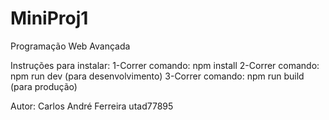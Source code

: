 # MiniProj1
Programação Web Avançada

Instruções para instalar:
1-Correr comando: npm install
2-Correr comando: npm run dev (para desenvolvimento)
3-Correr comando: npm run build (para produção)

Autor: Carlos André Ferreira utad77895

